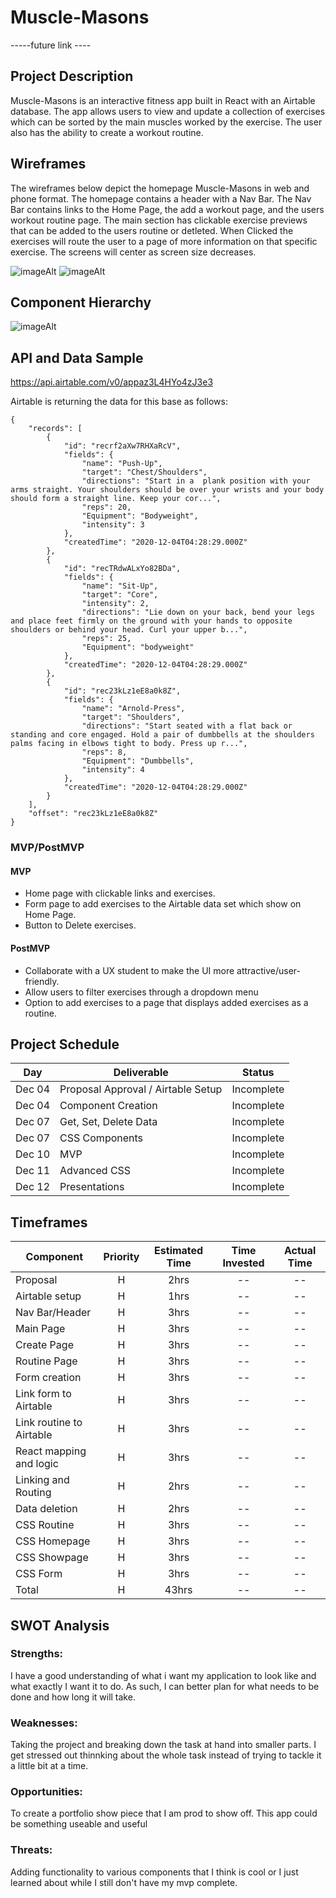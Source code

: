 # Muscle-Masons

-----future link ----

## Project Description

Muscle-Masons is an interactive fitness app built in React with an Airtable database.  The app allows users to view and update a collection of exercises which can be sorted by the main muscles worked by the exercise. The user also has the ability to create a workout routine.

## Wireframes

The wireframes below depict the homepage Muscle-Masons in web and phone format. The homepage contains a header with a Nav Bar. The Nav Bar contains links to the Home Page, the add a workout page, and the users workout routine page.  The main section has clickable exercise previews that can be added to the users routine or detleted. When Clicked the exercises will route the user to a page of more information on that specific exercise. The screens will center as screen size decreases.

![imageAlt](https://i.imgur.com/QOv7fU7.png)
![imageAlt](https://i.imgur.com/oQ4tM1i.png)

## Component Hierarchy

![imageAlt](https://i.imgur.com/eo07ZVV.png)

## API and Data Sample

https://api.airtable.com/v0/appaz3L4HYo4zJ3e3

Airtable is returning the data for this base as follows:

```
{
    "records": [
        {
            "id": "recrf2aXw7RHXaRcV",
            "fields": {
                "name": "Push-Up",
                "target": "Chest/Shoulders",
                "directions": "Start in a  plank position with your arms straight. Your shoulders should be over your wrists and your body should form a straight line. Keep your cor...",
                "reps": 20,
                "Equipment": "Bodyweight",
                "intensity": 3
            },
            "createdTime": "2020-12-04T04:28:29.000Z"
        },
        {
            "id": "recTRdwALxYo82BDa",
            "fields": {
                "name": "Sit-Up",
                "target": "Core",
                "intensity": 2,
                "directions": "Lie down on your back, bend your legs and place feet firmly on the ground with your hands to opposite shoulders or behind your head. Curl your upper b...",
                "reps": 25,
                "Equipment": "bodyweight"
            },
            "createdTime": "2020-12-04T04:28:29.000Z"
        },
        {
            "id": "rec23kLz1eE8a0k8Z",
            "fields": {
                "name": "Arnold-Press",
                "target": "Shoulders",
                "directions": "Start seated with a flat back or standing and core engaged. Hold a pair of dumbbells at the shoulders palms facing in elbows tight to body. Press up r...",
                "reps": 8,
                "Equipment": "Dumbbells",
                "intensity": 4
            },
            "createdTime": "2020-12-04T04:28:29.000Z"
        }
    ],
    "offset": "rec23kLz1eE8a0k8Z"
}

```

### MVP/PostMVP

#### MVP

- Home page with clickable links and exercises.
- Form page to add exercises to the Airtable data set which show on Home Page.
- Button to Delete exercises.

#### PostMVP

- Collaborate with a UX student to make the UI more attractive/user-friendly.
- Allow users to filter exercises through a dropdown menu
- Option to add exercises to a page that displays added exercises as a routine.

## Project Schedule

| Day      | Deliverable                                | Status   |
| -------- | ------------------------------------------ | -------- |
| Dec 04 | Proposal Approval / Airtable Setup         | Incomplete |
| Dec 04   | Component Creation                     | Incomplete |
| Dec 07   | Get, Set, Delete Data               | Incomplete |
| Dec 07   | CSS Components                           | Incomplete |
| Dec 10   | MVP                                        | Incomplete |
| Dec 11   | Advanced CSS                               | Incomplete |
| Dec 12   | Presentations                              | Incomplete |

## Timeframes

| Component                 | Priority | Estimated Time | Time Invested | Actual Time |
| ------------------------- | :------: | :------------: | :-----------: | :---------: |
| Proposal                  |    H     |      2hrs      |     --    |   --   |
| Airtable setup            |    H     |     1hrs       |     --    |   --   |
| Nav Bar/Header            |    H     |      3hrs      |     --    |   --   |
| Main Page                 |    H     |      3hrs      |     --    |   --   |
| Create Page               |    H     |      3hrs      |     --    |   --   |
| Routine Page              |    H     |      3hrs      |     --    |   --   |
| Form creation             |    H     |      3hrs      |     --    |   --   |
| Link form to Airtable     |    H     |      3hrs      |     --    |   --   |
| Link routine to Airtable  |    H     |      3hrs      |     --    |   --   |
| React mapping and logic   |    H     |      3hrs      |     --    |   --   |
| Linking and Routing       |    H     |      2hrs      |     --    |   --   |
| Data deletion             |    H     |      2hrs      |     --    |   --   |
| CSS Routine               |    H     |      3hrs      |     --    |   --   |
| CSS Homepage              |    H     |      3hrs      |     --    |   --   |
| CSS Showpage              |    H     |      3hrs      |     --    |   --   |
| CSS Form                  |    H     |      3hrs      |     --    |   --   |
| Total                     |    H     |      43hrs     |     --    |   --   |

## SWOT Analysis

### Strengths:

I have a good understanding of what i want my application to look like and what exactly I want it to do. As such, I can better plan for what needs to be done and how long it will take. 

### Weaknesses:

Taking the project and breaking down the task at hand into smaller parts.  I get stressed out thinnking about the whole task instead of trying to tackle it a little bit at a time.

### Opportunities:

To create a portfolio show piece that I am prod to show off. This app could be something useable and useful

### Threats:

Adding functionality to various components that I think is cool or I just learned about while I still don't have my mvp complete. 